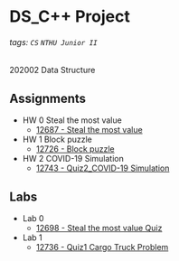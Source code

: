 # DS_C++ Project
###### tags: `CS` `NTHU Junior II`
202002 Data Structure

## Assignments
- HW 0 Steal the most value 
  - [12687 - Steal the most value](http://140.114.86.238/contest/1940/)
- HW 1 Block puzzle
  - [12726 - Block puzzle](http://140.114.86.238/contest/1979/)
- HW 2 COVID-19 Simulation
  - [12743 - Quiz2_COVID-19 Simulation](https://acm.cs.nthu.edu.tw/problem/12743/)
## Labs
- Lab 0 
  - [12698 - Steal the most value Quiz](https://acm.cs.nthu.edu.tw/contest/1956/)
- Lab 1
  - [12736 - Quiz1 Cargo Truck Problem](https://acm.cs.nthu.edu.tw/contest/1987/)
